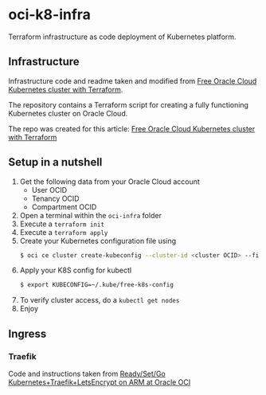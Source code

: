 # oci-k8-infra
Terraform infrastructure as code deployment of Kubernetes platform.

## Infrastructure
Infrastructure code and readme taken and modified from [Free Oracle Cloud Kubernetes cluster with Terraform](https://arnoldgalovics.com/oracle-cloud-kubernetes-terraform/).

The repository contains a Terraform script for creating a fully functioning Kubernetes cluster on Oracle Cloud.

The repo was created for this article: [Free Oracle Cloud Kubernetes cluster with Terraform](https://arnoldgalovics.com/oracle-cloud-kubernetes-terraform/)

## Setup in a nutshell
1. Get the following data from your Oracle Cloud account
    * User OCID
    * Tenancy OCID
    * Compartment OCID
2. Open a terminal within the `oci-infra` folder
3. Execute a `terraform init`
4. Execute a `terraform apply`
5. Create your Kubernetes configuration file using 
    ```bash
    $ oci ce cluster create-kubeconfig --cluster-id <cluster OCID> --file ~/.kube/free-k8s-config --region <region> --token-version 2.0.0 --kube-endpoint PUBLIC_ENDPOINT
    ```
6. Apply your K8S config for kubectl
    ```bash
    $ export KUBECONFIG=~/.kube/free-k8s-config
    ```
7. To verify cluster access, do a `kubectl get nodes`
8. Enjoy

## Ingress

### Traefik
Code and instructions taken from [Ready/Set/Go Kubernetes+Traefik+LetsEncrypt on ARM at Oracle OCI](https://marcelo-ochoa.medium.com/ready-set-go-kubernetes-traefik-letsencrypt-on-arm-at-oracle-oci-eb4a672d3a3a)